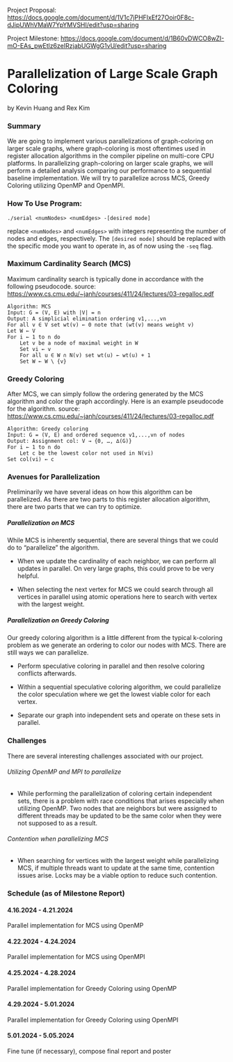 Project Proposal: https://docs.google.com/document/d/1V1c7jPHFIxEf27Ooir0F8c-dJipUWhVMaW7YpYMVSHI/edit?usp=sharing

Project Milestone: https://docs.google.com/document/d/1B60vDWCO8wZI-mO-EAs_pwEtlz6zeIRzjabUGWgG1vU/edit?usp=sharing

# Parallelization of Large Scale Graph Coloring
by Kevin Huang and Rex Kim
### Summary
We are going to implement various parallelizations of graph-coloring on larger scale graphs, where graph-coloring is most oftentimes used in register allocation algorithms in the compiler pipeline on multi-core CPU platforms. In parallelizing graph-coloring on larger scale graphs, we will perform a detailed analysis comparing our performance to a sequential baseline implementation. We will try to parallelize across MCS, Greedy Coloring utilizing OpenMP and OpenMPI.

### How To Use Program: 
```
./serial <numNodes> <numEdges> -[desired mode]
```
replace ```<numNodes>``` and ```<numEdges>``` with integers representing the number of nodes and edges, respectively. The ```[desired mode]``` should be replaced with the specific mode you want to operate in, as of now using the ```-seq``` flag.

### Maximum Cardinality Search (MCS)
Maximum cardinality search is typically done in accordance with the following pseudocode.
source: https://www.cs.cmu.edu/~janh/courses/411/24/lectures/03-regalloc.pdf

	Algorithm: MCS
	Input: G = (V, E) with |V| = n
	Output: A simplicial elimination ordering v1,...,vn
	For all v ∈ V set wt(v) ← 0	note that (wt(v) means weight v)
	Let W ← V
	For i ← 1 to n do
		Let v be a node of maximal weight in W
		Set vi ← v
		For all u ∈ W ∩ N(v) set wt(u) ← wt(u) + 1
		Set W ← W \ {v}

### Greedy Coloring
After MCS, we can simply follow the ordering generated by the MCS algorithm and color the graph accordingly. Here is an example pseudocode for the algorithm.
source: https://www.cs.cmu.edu/~janh/courses/411/24/lectures/03-regalloc.pdf

	Algorithm: Greedy coloring
	Input: G = (V, E) and ordered sequence v1,...,vn of nodes
	Output: Assignment col: V → {0, …, ∆(G)}
	For i ← 1 to n do
		Let c be the lowest color not used in N(vi)
    Set col(vi) ← c

### Avenues for Parallelization
Preliminarily we have several ideas on how this algorithm can be parallelized. As there are two parts to this register allocation algorithm, there are two parts that we can try to optimize.
##### Parallelization on MCS
While MCS is inherently sequential, there are several things that we could do to “parallelize” the algorithm.

* When we update the cardinality of each neighbor, we can perform all updates in parallel. On very large graphs, this could prove to be very helpful.

* When selecting the next vertex for MCS we could search through all vertices in parallel using atomic operations here to search with vertex with the largest weight.

##### Parallelization on Greedy Coloring
Our greedy coloring algorithm is a little different from the typical k-coloring problem as we generate an ordering to color our nodes with MCS. There are still ways we can parallelize.

* Perform speculative coloring in parallel and then resolve coloring conflicts afterwards.

* Within a sequential speculative coloring algorithm, we could parallelize the color speculation where we get the lowest viable color for each vertex.

* Separate our graph into independent sets and operate on these sets in parallel.

### Challenges
There are several interesting challenges associated with our project.

###### Utilizing OpenMP and MPI to parallelize
* While performing the parallelization of coloring certain independent sets, there is a problem with race conditions that arises especially when utilizing OpenMP. Two nodes that are neighbors but were assigned to different threads may be updated to be the same color when they were not supposed to as a result.

###### Contention when parallelizing MCS
* When searching for vertices with the largest weight while parallelizing MCS, if multiple threads want to update at the same time, contention issues arise. Locks may be a viable option to reduce such contention.

### Schedule (as of Milestone Report)
#### 4.16.2024 - 4.21.2024
Parallel implementation for MCS using OpenMP

#### 4.22.2024 - 4.24.2024
Parallel implementation for MCS using OpenMPI

#### 4.25.2024 - 4.28.2024
Parallel implementation for Greedy Coloring using OpenMP

#### 4.29.2024 - 5.01.2024
Parallel implementation for Greedy Coloring using OpenMPI

#### 5.01.2024 - 5.05.2024
Fine tune (if necessary), compose final report and poster

